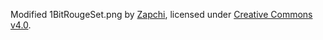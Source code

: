 Modified 1BitRougeSet.png by [Zapchi](https://zapchi.itch.io/1bit-roguelike-tileset), licensed under [Creative Commons v4.0](https://creativecommons.org/licenses/by/4.0/legalcode).
